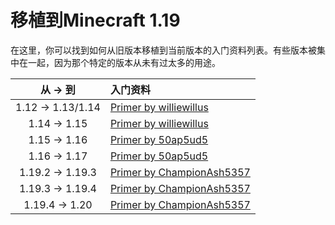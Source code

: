 移植到Minecraft 1.19
====================

在这里，你可以找到如何从旧版本移植到当前版本的入门资料列表。有些版本被集中在一起，因为那个特定的版本从未有过太多的用途。

|    从 -> 到       |               入门资料                   |
|:-----------------:|:----------------------------------------|
| 1.12 -> 1.13/1.14 | [Primer by williewillus][112to114]      |
| 1.14 -> 1.15      | [Primer by williewillus][114to115]      |
| 1.15 -> 1.16      | [Primer by 50ap5ud5][115to116]          |
| 1.16 -> 1.17      | [Primer by 50ap5ud5][116to117]          |
| 1.19.2 -> 1.19.3  | [Primer by ChampionAsh5357][1192to1193] |
| 1.19.3 -> 1.19.4  | [Primer by ChampionAsh5357][1193to1194] |
| 1.19.4 -> 1.20    | [Primer by ChampionAsh5357][1194to120]  |

[112to114]: https://gist.github.com/williewillus/353c872bcf1a6ace9921189f6100d09a
[114to115]: https://gist.github.com/williewillus/30d7e3f775fe93c503bddf054ef3f93e
[115to116]: https://gist.github.com/50ap5ud5/f4e70f0e8faeddcfde6b4b1df70f83b8
[116to117]: https://gist.github.com/50ap5ud5/beebcf056cbdd3c922cc8993689428f4
[1192to1193]: https://gist.github.com/ChampionAsh5357/c21724bafbc630da2ed8899fe0c1d226
[1193to1194]: https://gist.github.com/ChampionAsh5357/163a75e87599d19ee6b4b879821953e8
[1194to120]: https://gist.github.com/ChampionAsh5357/cf818acc53ffea6f4387fe28c2977d56
